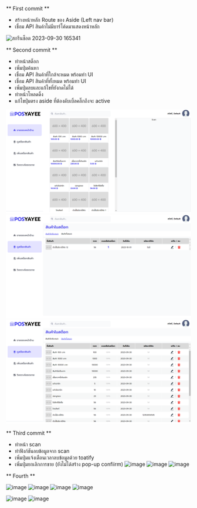 ** First commit **
- สร้างหน้าหลัก Route ของ Aside (Left nav bar)
- เชื่อม API สินค้าไม่มีบาร์โค้ดมาแสดงหน้าหลัก 

![สกรีนช็อต 2023-09-30 165341](https://github.com/boytur/POS-MERN-CLIENT-SIDE/assets/104257779/5e7eae68-6e28-4233-8e76-49205b78c613)

** Second commit **
- ทำหน้าสต็อก 
- เพิ่มปุ่มค้นหา
- เชื่อม API สินค้าที่ใกล้จะหมด พร้อมทำ UI 
- เชื่อม API สินค้าที่ทั้งหมด พร้อมทำ UI 
- เพิ่มปุ่มลบและแก้ไขที่ยังกดไม่ได้ 
- ทำหน้าโหลดดิ้ง
- แก้ไขปุ่มตรง aside ที่ต้องดับเบิ้ลคลิ๊กถึงจะ active
  
![Alt text](image-1.png)
![Alt text](image-2.png)
![Alt text](image-3.png)


** Third commit **
- ทำหน้า scan
- ทำฟังก์ชันลบข้อมูลจาก scan
- เพิ่มปุ่มแจ้งเตือนเวลาลบข้อมูลด้วย toatify
- เพิ่มปุ่มยกเลิกการขาย (ยังไม่ได้สร้าง pop-up confiirm)
![image](https://github.com/boytur/POS-MERN-CLIENT-SIDE/assets/104257779/caa5b99d-8d2a-4a01-b281-8c93c1c9cf2a)
![image](https://github.com/boytur/POS-MERN-CLIENT-SIDE/assets/104257779/c47e9ebe-dc96-4026-b77b-97113e7ddd0f)
![image](https://github.com/boytur/POS-MERN-CLIENT-SIDE/assets/104257779/6797ed15-7030-4e5b-be0a-3b391972b007)

** Fourth **

![image](https://github.com/boytur/POS-MERN-CLIENT-SIDE/assets/104257779/d0aa4f5c-3519-4314-857d-02b3668355e4)
![image](https://github.com/boytur/POS-MERN-CLIENT-SIDE/assets/104257779/52662abb-b704-4d5c-ada6-f7005081ff8d)
![image](https://github.com/boytur/POS-MERN-CLIENT-SIDE/assets/104257779/0e8f4345-2e3b-4af3-bdaf-5f595a1a005a)
![image](https://github.com/boytur/POS-MERN-CLIENT-SIDE/assets/104257779/1935606b-ac49-42a9-bd7c-2b1afb0d94b5)


![image](https://github.com/boytur/POS-MERN-CLIENT-SIDE/assets/104257779/ae1340ac-7188-4549-959e-6c189022d673)
![image](https://github.com/boytur/POS-MERN-CLIENT-SIDE/assets/104257779/81c07f21-9500-4f99-ad0f-38e02c2856f7)
